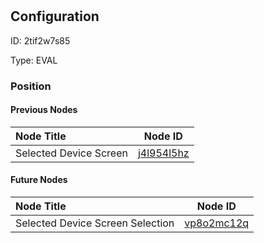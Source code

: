 # <nil>
## Configuration
ID:  2tif2w7s85

Type: EVAL 








### Position

#### Previous Nodes
| Node Title | Node ID |
| :------------- | ------------ |
| Selected Device Screen | [j4l954l5hz](./j4l954l5hz.md) | 
 
 #### Future Nodes
| Node Title | Node ID |
| :------------- | ------------ |
| Selected Device Screen Selection |[vp8o2mc12q](./vp8o2mc12q.md) | 